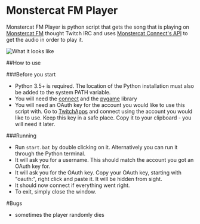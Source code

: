# Monstercat FM Player
Monstercat FM Player is python script that gets the song that is playing on [Monstercat FM](https://www.twitch.tv/monstercat) thought Twitch IRC and uses [Monstercat Connect's API](https://www.monstercat.com/dev/api/connect) to get the audio in order to play it.

![What it looks like](https://i.imgur.com/aLqmFb9.png)

##How to use

###Before you start
- Python 3.5+ is required. The location of the Python installation must also be added to the system PATH variable.
- You will need the [connect](https://github.com/GiovanniMCMXCIX/connect.py) and the [pygame](http://www.pygame.org/download.shtml) library
- You will need an OAuth key for the account you would like to use this script with. Go to [TwitchApps](http://twitchapps.com/tmi) and connect using the account you would like to use. Keep this key in a safe place. Copy it to your clipboard - you will need it later.

###Running
- Run `start.bat` by double clicking on it. Alternatively you can run it through the Python terminal.
- It will ask you for a username. This should match the account you got an OAuth key for.
- It will ask you for the OAuth key. Copy your OAuth key, starting with "oauth:", right click and paste it. It will be hidden from sight.
- It should now connect if everything went right.
- To exit, simply close the window.

#Bugs
- sometimes the player randomly dies